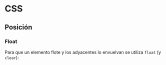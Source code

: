 # CSS
## Posición

### Float

Para que un elemento flote y los adyacentes lo envuelvan se utiliza `float` (y `clear`):

<div class="codepen" data-prefill="{}" data-height="350" data-theme-id="light" data-default-tab="css,result" data-editable="true" style="opacity:0">
<pre data-lang="html">&lt;body>
&lt;section class="contenedor">
  &lt;aside class="flota">&lt;/aside>
  &lt;p>Este 1er párrafo está envolviendo al elemento verde que flota a a la izquierda. Si quisiéramos que flotara a la derecha habría que usar &lt;code>float: right;&lt;/code>.&lt;/p>
  &lt;p id="p2">Este 2do párrafo también envuelve al elemento flotante. Si no quisieramos que flotara, habría que poner a este elemento la propiedad CSS &lt;code>clear: both;&lt;/code>.&lt;/p>
&lt;/section>
&lt;/body></pre>
<pre data-lang="css">.flota {
  float: left;
  width: 80px;
  height: 140px;
  background-color: green;
  margin-right: 10px;
  margin-bottom: 10px;
}
.contenedor {
  width: 280px;
  border: 5px solid gray;
  padding: 10px;
  margin: 18px 0 0 10px;
}
#p2 {
  /* clear: both; */
}
p {
  margin: 0 0 10px 0;
  font: 15px sans-serif;
}
.clearfix::after {
  content: "";
  clear: both;
  display: table;
}</pre></div>